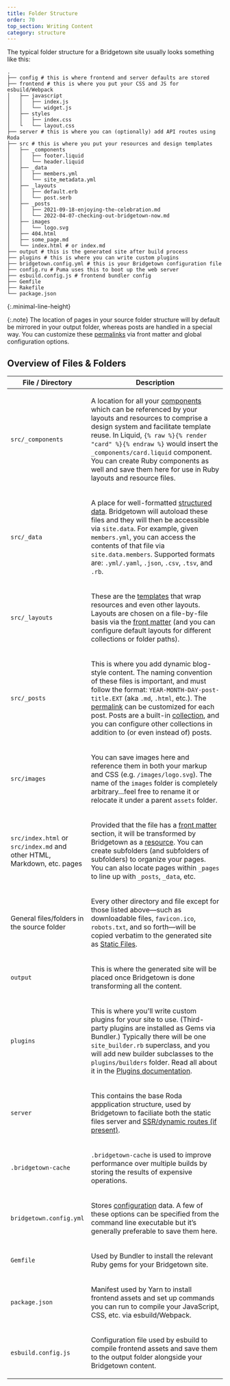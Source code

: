 ```yaml
---
title: Folder Structure
order: 70
top_section: Writing Content
category: structure
---
```


The typical folder structure for a Bridgetown site usually looks something like this:

```shell
.
├── config # this is where frontend and server defaults are stored
├── frontend # this is where you put your CSS and JS for esbuild/Webpack
│   ├── javascript
│   │   ├── index.js
│   │   └── widget.js
│   ├── styles
│   │   ├── index.css
│   └   └── layout.css
├── server # this is where you can (optionally) add API routes using Roda
├── src # this is where you put your resources and design templates
│   ├── _components
│   │   ├── footer.liquid
│   │   └── header.liquid
│   ├── _data
│   │   ├── members.yml
│   │   └── site_metadata.yml
│   ├── _layouts
│   │   ├── default.erb
│   │   └── post.serb
│   ├── _posts
│   │   ├── 2021-09-18-enjoying-the-celebration.md
│   │   └── 2022-04-07-checking-out-bridgetown-now.md
│   ├── images
│   │   └── logo.svg
│   ├── 404.html
│   ├── some_page.md
│   └── index.html # or index.md
├── output # this is the generated site after build process
├── plugins # this is where you can write custom plugins
├── bridgetown.config.yml # this is your Bridgetown configuration file
├── config.ru # Puma uses this to boot up the web server
├── esbuild.config.js # frontend bundler config
├── Gemfile
├── Rakefile
└── package.json
```
{:.minimal-line-height}

{:.note}
The location of pages in your source folder structure will by default be mirrored in your output folder, whereas posts are handled in a special way. You can customize these <a href="/docs/content/permalinks">permalinks</a> via front matter and global configuration options.

## Overview of Files & Folders

<table class="settings bigger-output">
  <thead>
    <tr>
      <th style="width:25%">File / Directory</th>
      <th>Description</th>
    </tr>
  </thead>
  <tbody>
    <tr>
      <td>
        <p class="default mt-0"><code>src/_components</code></p>
      </td>
      <td>
        <p>
          A location for all your <a href="/docs/components">components</a> which can be referenced by your layouts and resources to comprise a design system and facilitate template reuse. In Liquid, <code>{% raw %}{% render "card" %}{% endraw %}</code> would insert the <code>_components/card.liquid</code> component. You can create Ruby components as well and save them here for use in Ruby layouts and resource files.
        </p>
      </td>
    </tr>
    <tr>
      <td>
        <p class="default mt-0"><code>src/_data</code></p>
      </td>
      <td>
        <p>
          A place for well-formatted <a href="/docs/datafiles">structured data</a>. Bridgetown will autoload these files and they will then be accessible via <code>site.data</code>. For example, given <code>members.yml</code>, you can access the contents of that file via <code>site.data.members</code>. Supported formats are: <code>.yml/.yaml</code>, <code>.json</code>, <code>.csv</code>, <code>.tsv</code>, and <code>.rb</code>.
        </p>
      </td>
    </tr>
    <tr>
      <td>
        <p class="default mt-0"><code>src/_layouts</code></p>
      </td>
      <td>
        <p>
          These are the <a href="/docs/layouts">templates</a> that wrap resources and even other layouts. Layouts are chosen on a file-by-file basis via the <a href="/docs/front-matter/">front matter</a> (and you can configure default layouts for different collections or folder paths).
        </p>
      </td>
    </tr>
    <tr>
      <td>
        <p class="default mt-0"><code>src/_posts</code></p>
      </td>
      <td>
        <p>
          This is where you add dynamic blog-style content. The naming convention of these files is important, and must follow the format: <code>YEAR-MONTH-DAY-post-title.EXT</code> (aka <code>.md</code>, <code>.html</code>, etc.). The <a href="/docs/content/permalinks">permalink</a> can be customized for each post. Posts are a built-in <a href="/docs/collections">collection</a>, and you can configure other collections in addition to (or even instead of) posts.
        </p>
      </td>
    </tr>
    <tr>
      <td>
        <p class="default mt-0"><code>src/images</code></p>
      </td>
      <td>
        <p>
          You can save images here and reference them in both your markup and CSS (e.g. <code>/images/logo.svg</code>). The name of the <code>images</code> folder is completely arbitrary…feel free to rename it or relocate it under a parent <code>assets</code> folder.
        </p>
      </td>
    </tr>
    <tr>
      <td>
        <p class="default mt-0"><code>src/index.html</code> or <code>src/index.md</code> and other HTML,
        Markdown, etc. pages</p>
      </td>
      <td>
        <p>
          Provided that the file has a <a href="/docs/front-matter">front matter</a> section, it will be transformed by Bridgetown as a <a href="/docs/resources">resource</a>. You can create subfolders (and subfolders of subfolders) to organize your pages. You can also locate pages within <code>_pages</code> to line up with <code>_posts</code>, <code>_data</code>, etc.
        </p>
      </td>
    </tr>
    <tr>
      <td>
        <p>General files/folders in the source folder</p>
      </td>
      <td>
        <p>
          Every other directory and file except for those listed above—such as downloadable files, <code>favicon.ico</code>, <code>robots.txt</code>, and so forth—will be copied verbatim to the generated site as <a href="/docs/static-files">Static Files</a>.
        </p>
      </td>
    </tr>
    <tr>
      <td>
        <p class="default mt-0"><code>output</code></p>
      </td>
      <td>
        <p>
          This is where the generated site will be placed once Bridgetown is done transforming all the content.
        </p>
      </td>
    </tr>
    <tr>
      <td>
        <p class="default mt-0"><code>plugins</code></p>
      </td>
      <td>
        <p>
          This is where you'll write custom plugins for your site to use.
          (Third-party plugins are installed as Gems via Bundler.) Typically
          there will be one <code>site_builder.rb</code> superclass, and you
          will add new builder subclasses to the <code>plugins/builders</code>
          folder. Read all about it in the <a href="/docs/plugins/">Plugins
          documentation</a>.
        </p>
      </td>
    </tr>
    <tr>
      <td>
        <p class="default mt-0"><code>server</code></p>
      </td>
      <td>
        <p>
          This contains the base Roda appplication structure, used by Bridgetown to faciliate both the static files server and <a href="/docs/routes">SSR/dynamic routes (if present)</a>.
        </p>
      </td>
    </tr>
    <tr>
      <td>
        <p class="default mt-0"><code>.bridgetown-cache</code></p>
      </td>
      <td>
        <p>
          <code>.bridgetown-cache</code> is used to improve performance over multiple builds by storing the results of expensive operations.
        </p>
      </td>
    </tr>
    <tr>
      <td>
        <p class="default mt-0"><code>bridgetown.config.yml</code></p>
      </td>
      <td>
        <p>
          Stores <a href="/docs/configuration/">configuration</a> data. A few of these options can be specified from the command line executable but it’s generally preferable to save them here.
        </p>
      </td>
    </tr>
    <tr>
      <td>
        <p class="default mt-0"><code>Gemfile</code></p>
      </td>
      <td>
        <p>
          Used by Bundler to install the relevant Ruby gems for your Bridgetown site.
        </p>
      </td>
    </tr>
    <tr>
      <td>
        <p class="default mt-0"><code>package.json</code></p>
      </td>
      <td>
        <p>
          Manifest used by Yarn to install frontend assets and set up commands you can run to compile your JavaScript, CSS, etc. via esbuild/Webpack.
        </p>
      </td>
    </tr>
    <tr>
      <td>
        <p class="default mt-0"><code>esbuild.config.js</code></p>
      </td>
      <td>
        <p>
          Configuration file used by esbuild to compile frontend assets and save them to the output folder alongside your Bridgetown content.
        </p>
      </td>
    </tr>
  </tbody>
</table>
